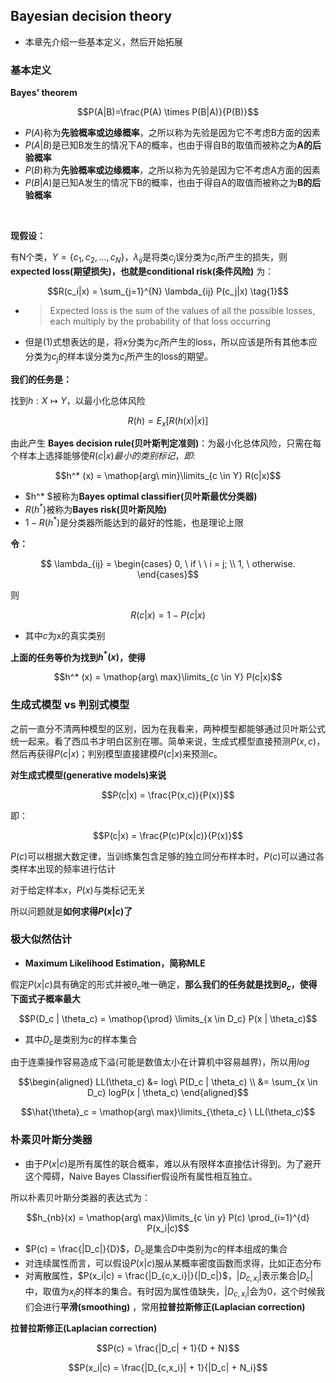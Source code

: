 ## Bayesian decision theory

- 本章先介绍一些基本定义，然后开始拓展

### 基本定义

**Bayes' theorem**

$$P(A|B)=\frac{P(A) \times P(B|A)}{P(B)}$$

- $P(A)$称为**先验概率或边缘概率**，之所以称为先验是因为它不考虑B方面的因素
- $P(A|B)$是已知B发生的情况下A的概率，也由于得自B的取值而被称之为**A的后验概率**
- $P(B)$称为**先验概率或边缘概率**，之所以称为先验是因为它不考虑A方面的因素
- $P(B|A)$是已知A发生的情况下B的概率，也由于得自A的取值而被称之为**B的后验概率**

<br />

**现假设：**

有N个类，$Y=\{c_1, c_2, ... , c_N\}$，$\lambda_{ij}$是将类$c_j$误分类为$c_i$所产生的损失，则 **expected loss(期望损失)，也就是conditional risk(条件风险)** 为：

$$R(c_i|x) = \sum_{j=1}^{N} \lambda_{ij} P(c_j|x) \tag{1}$$

- >Expected loss is the sum of the values of all the possible losses, each multiply by the probability of that loss occurring
- 但是(1)式想表达的是，将$x$分类为$c_i$所产生的loss，所以应该是所有其他本应分类为$c_j$的样本误分类为$c_i$所产生的loss的期望。

**我们的任务是：**

找到$h: X \mapsto Y$，以最小化总体风险

$$R(h)=E_x [R(h(x)|x)]$$

由此产生 **Bayes decision rule(贝叶斯判定准则)**：为最小化总体风险，只需在每个样本上选择能够使$R(c|x)最小的类别标记，即:$

$$h^* (x) = \mathop{arg\ min}\limits_{c \in Y} R(c|x)$$

- $h^* $被称为**Bayes optimal classifier(贝叶斯最优分类器)**
- $R(h^* )$被称为**Bayes risk(贝叶斯风险)**
- $1-R(h^* )$是分类器所能达到的最好的性能，也是理论上限

**令：**

$$
\lambda_{ij} = \begin{cases}
0, \ if \ \ i = j; \\
1, \ otherwise.
\end{cases}$$

则

$$R(c|x) = 1 - P(c|x)$$

- 其中$c$为x的真实类别

**上面的任务等价为找到$h^* (x)$，使得**

$$h^* (x) = \mathop{arg\ max}\limits_{c \in Y} P(c|x)$$



### 生成式模型 vs 判别式模型

之前一直分不清两种模型的区别，因为在我看来，两种模型都能够通过贝叶斯公式统一起来。看了西瓜书才明白区别在哪。简单来说，生成式模型直接预测$P(x,c)$，然后再获得$P(c|x)$；判别模型直接建模$P(c|x)$来预测$c$。

**对生成式模型(generative models)来说**

$$P(c|x) = \frac{P(x,c)}{P(x)}$$

即：

$$P(c|x) = \frac{P(c)P(x|c)}{P(x)}$$

$P(c)$可以根据大数定律，当训练集包含足够的独立同分布样本时，$P(c)$可以通过各类样本出现的频率进行估计

对于给定样本$x$，$P(x)$与类标记无关

所以问题就是**如何求得$P(x|c)$了**



### 极大似然估计

- **Maximum Likelihood Estimation，简称MLE**

假定$P(x|c)$具有确定的形式并被$\theta_c$唯一确定，**那么我们的任务就是找到$\theta_c$，使得下面式子概率最大**

$$P(D_c | \theta_c) = \mathop{\prod} \limits_{x \in D_c} P(x | \theta_c)$$

- 其中$D_c$是类别为$c$的样本集合

由于连乘操作容易造成下溢(可能是数值太小在计算机中容易越界)，所以用$log$

$$\begin{aligned}
LL(\theta_c) &= log\ P(D_c | \theta_c) \\
             &= \sum_{x \in D_c} logP(x | \theta_c)
\end{aligned}$$

$$\hat{\theta}_c = \mathop{arg\ max}\limits_{\theta_c} \ LL(\theta_c)$$

### 朴素贝叶斯分类器

- 由于$P(x|c)$是所有属性的联合概率，难以从有限样本直接估计得到。为了避开这个障碍，Naive Bayes Classifier假设所有属性相互独立。

所以朴素贝叶斯分类器的表达式为：

$$h_{nb}(x) = \mathop{arg\ max}\limits_{c \in y} P(c) \prod_{i=1}^{d} P(x_i|c)$$

- $P(c) = \frac{|D_c|}{D}$，$D_c$是集合$D$中类别为$c$的样本组成的集合
- 对连续属性而言，可以假设$P(x|c)$服从某概率密度函数而求得，比如正态分布
- 对离散属性，$P(x_i|c) = \frac{|D_{c,x_i}|}{|D_c|}$，$|D_{c,x_i}|$表示集合$|D_c|$中，取值为$x_i$的样本的集合。有时因为属性值缺失，$|D_{c,x_i}|$会为0，这个时候我们会进行**平滑(smoothing)** ，常用**拉普拉斯修正(Laplacian correction)**

**拉普拉斯修正(Laplacian correction)**

$$P(c) = \frac{|D_c| + 1}{D + N}$$

$$P(x_i|c) = \frac{|D_{c,x_i}| + 1}{|D_c| + N_i}$$
